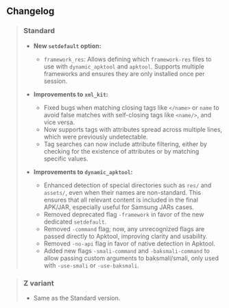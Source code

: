 ## Changelog

> ### Standard
>
> - **New `setdefault` option:**
>   - `framework_res`: Allows defining which `framework-res` files to use with `dynamic_apktool` and `apktool`. Supports multiple frameworks and ensures they are only installed once per session.
>
> - **Improvements to `xml_kit`:**
>   - Fixed bugs when matching closing tags like `</name>` or `name` to avoid false matches with self-closing tags like `<name/>`, and vice versa.
>   - Now supports tags with attributes spread across multiple lines, which were previously undetectable.
>   - Tag searches can now include attribute filtering, either by checking for the existence of attributes or by matching specific values.
>
> - **Improvements to `dynamic_apktool`:**
>   - Enhanced detection of special directories such as `res/` and `assets/`, even when their names are non-standard. This ensures that all relevant content is included in the final APK/JAR, especially useful for Samsung JARs cases.
>   - Removed deprecated flag `-framework` in favor of the new dedicated `setdefault`.
>   - Removed `-command` flag; now, any unrecognized flags are passed directly to Apktool, improving clarity and usability.
>   - Removed `-no-api` flag in favor of native detection in Apktool.
>   - Added new flags `-smali-command` and `-baksmali-command` to allow passing custom arguments to baksmali/smali, only used with `-use-smali` or `-use-baksmali`.


> ### Z variant
>
> - Same as the Standard version.
